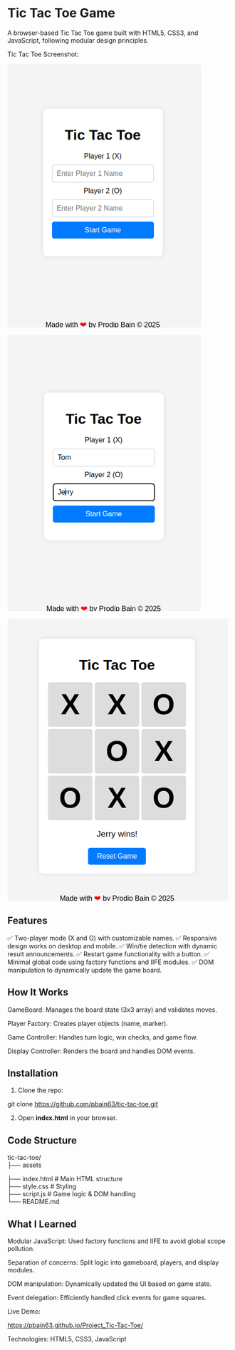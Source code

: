 # Tic Tac Toe Game

A browser-based Tic Tac Toe game built with HTML5, CSS3, and JavaScript, following modular design principles.

Tic Tac Toe Screenshot:

![Alt text](/assets/Tic%20Tac%20Toe%201.png?raw=true "TTT 1")

![Alt text](/assets/Tic%20Tac%20Toe%202.png?raw=true "TTT 2")

![Alt text](/assets/Tic%20Tac%20Toe%203.png?raw=true "TTT 3")

## Features

✅ Two-player mode (X and O) with customizable names.
✅ Responsive design works on desktop and mobile.
✅ Win/tie detection with dynamic result announcements.
✅ Restart game functionality with a button.
✅ Minimal global code using factory functions and IIFE modules.
✅ DOM manipulation to dynamically update the game board.

## How It Works

GameBoard: Manages the board state (3x3 array) and validates moves.

Player Factory: Creates player objects (name, marker).

Game Controller: Handles turn logic, win checks, and game flow.

Display Controller: Renders the board and handles DOM events.

## Installation

1. Clone the repo:

git clone https://github.com/pbain63/tic-tac-toe.git

2. Open **index.html** in your browser.

## Code Structure


tic-tac-toe/  
├── assets

├── index.html          # Main HTML structure  
├── style.css           # Styling  
├── script.js           # Game logic & DOM handling  
└── README.md  

## What I Learned

Modular JavaScript: Used factory functions and IIFE to avoid global scope pollution.

Separation of concerns: Split logic into gameboard, players, and display modules.

DOM manipulation: Dynamically updated the UI based on game state.

Event delegation: Efficiently handled click events for game squares.

Live Demo:

https://pbain63.github.io/Project_Tic-Tac-Toe/


Technologies: HTML5, CSS3, JavaScript